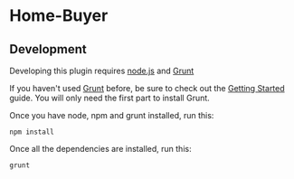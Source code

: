 Home-Buyer
==========

## Development
Developing this plugin requires [node.js](http://nodejs.org/) and [Grunt](http://gruntjs.com/)

If you haven't used [Grunt](http://gruntjs.com/) before, be sure to check out the [Getting Started](http://gruntjs.com/getting-started) guide.  You will only need the first part to install Grunt.

Once you have node, npm and grunt installed, run this:

```shell
npm install
```

Once all the dependencies are installed, run this:

```shell
grunt
```
